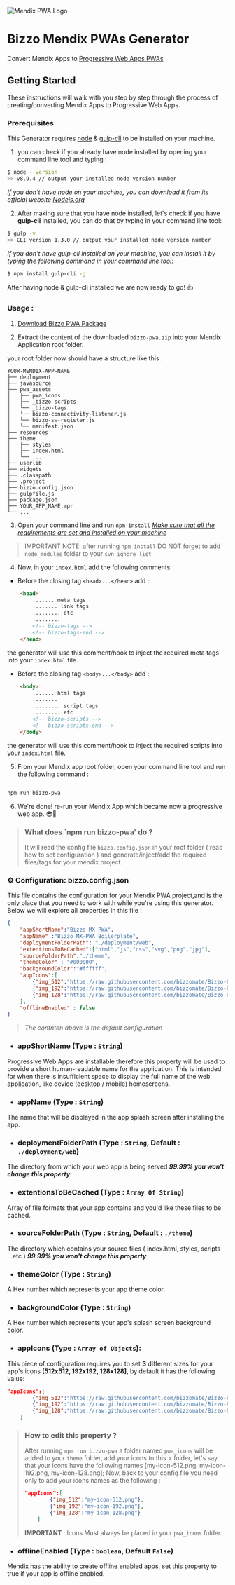 ![Mendix PWA Logo](https://github.com/bizzomate/Bizzo-PWA/blob/master/mendix_pwa.png?raw=true)

# Bizzo Mendix PWAs Generator
Convert Mendix Apps to [Progressive Web Apps PWAs](https://developers.google.com/web/progressive-web-apps/) 

## Getting Started
These instructions will walk with you step by step through the process of creating/converting Mendix Apps to Progressive Web Apps. 

### Prerequisites
This Generator requires [node](https://nodejs.org/en/) & [gulp-cli](https://gulpjs.com/) to be installed on your machine.

1. you can check if you already have node installed by opening your command line tool and typing : 

```sh
$ node --version
>> v8.9.4 // output your installed node version number
```
_If you don't have node on your machine, you can download it from its official website [Nodejs.org](https://nodejs.org/en1/download/)_ 

2. After making sure that you have node installed, let's check if you have **gulp-cli** installed, you can do that by typing in your command line tool: 
```sh
$ gulp -v
>> CLI version 1.3.0 // output your installed node version number

``` 
_If you don't have gulp-cli installed on your machine, you can install it by typing the following command in your command line tool:_ 
```sh
$ npm install gulp-cli -g

```
After having node & gulp-cli installed we are now ready to go! 👍 

### Usage : 
1. [Download Bizzo PWA Package](https://github.com/bizzomate/Bizzo-PWA/releases/tag/v1.0)

2. Extract the content of the downloaded `bizzo-pwa.zip` into your Mendix Application root folder.

your root folder now should have a structure like this : 

```
YOUR-MENDIX-APP-NAME
├── deployment
├── javasource
├── pwa_assets
│   ├── pwa_icons
│   ├── _bizzo-scripts
│   └── _bizzo-tags 
│   └── bizzo-connectivity-listener.js 
│   └── bizzo-sw-register.js 
│   └── manifest.json
├── resources
├── theme
│   ├── styles
│   ├── index.html
│   └── ...
├── userlib
├── widgets
├── .classpath
├── .project
├── bizzo.config.json
├── gulpfile.js
├── package.json
├── YOUR_APP_NAME.mpr
└── ...
```
3. Open your command line and run `npm install` _[Make sure that all the requirements are set and installed on your machine](https://github.com/bizzomate/Bizzo-PWA/wiki/Home/_edit#prerequisites)_

 > IMPORTANT NOTE: after running `npm install` DO NOT forget to add `node_modules` folder to your `svn ignore list`


4. Now, in your `index.html` add the following comments:
* Before the closing tag `<head>...</head>` add : 
```html
    <head>
        ....... meta tags
        ........ link tags
        ......... etc
        .........
        <!-- bizzo-tags -->
        <!-- bizzo-tags-end -->
    </head>
```
the generator will use this comment/hook to inject the required meta tags into your `index.html` file.

* Before the closing tag `<body>...</body>` add : 
```html
    <body>
        ....... html tags
        ........ 
        ......... script tags
        ......... etc
        <!-- bizzo-scripts -->
        <!-- bizzo-scripts-end -->
    </body>
```
the generator will use this comment/hook to inject the required scripts into your `index.html` file.

5. From your Mendix app root folder, open your command line tool and run the following command : 
```sh

npm run bizzo-pwa

```
6. We're done! re-run your Mendix App which became now a progressive web app. 😎🥇 

> ### What does `npm run bizzo-pwa' do ?
> It will read the config file `bizzo.config.json` in your root folder ( read how to set configuration ) and 
> generate/inject/add the required files/tags for your mendix project. 

###  ⚙ Configuration: bizzo.config.json

This file contains the configuration for your Mendix PWA project,and is the only place that you need to work with while you're using this generator. Below we will explore all properties in this file : 

```json
{
    "appShortName":"Bizzo MX-PWA",
    "appName" :"Bizzo MX-PWA Boilerplate",
    "deploymentFolderPath": "./deployment/web",
    "extentionsToBeCached":["html","js","css","svg","png","jpg"],
    "sourceFolderPath":"./theme",
    "themeColor" : "#000000",
    "backgroundColor":"#ffffff",
    "appIcons":[
        {"img_512":"https://raw.githubusercontent.com/bizzomate/Bizzo-PWA/master/static/lab_512.png"},
        {"img_192":"https://raw.githubusercontent.com/bizzomate/Bizzo-PWA/master/static/lab_192.png"},
        {"img_128":"https://raw.githubusercontent.com/bizzomate/Bizzo-PWA/master/static/lab_128.png"}
    ],
    "offlineEnabled" : false
}

```  
> _The contnten above is the default configuration_

* ### appShortName (Type : `String`)
Progressive Web Apps are installable therefore this property will be used to provide a short human-readable name for the application. This is intended for when there is insufficient space to display the full name of the web application, like device (desktop / mobile) homescreens.

* ### appName (Type : `String`)
The name that will be displayed in the app splash screen after installing the app.

* ### deploymentFolderPath (Type : `String`, Default : `./deployment/web`)
The directory from which your web app is being served _**99.99% you won't change this property**_


* ### extentionsToBeCached (Type : `Array Of String`)
Array of file formats that your app contains and you'd like these files to be cached.

* ### sourceFolderPath (Type : `String`, Default : `./theme`)
The directory which contains your source files ( index.html, styles, scripts ...etc ) _**99.99% you won't change this property**_

* ### themeColor (Type : `String`)
A Hex number which represents your app theme color.


* ### backgroundColor (Type : `String`)
A Hex number which represents your app's splash screen background color.

* ### appIcons (Type : `Array of Objects`): 
This piece of configuration requires you to set **3** different sizes for your app's icons **[512x512, 192x192, 128x128]**, by default it has the following value: 
``` json
"appIcons":[
        {"img_512":"https://raw.githubusercontent.com/bizzomate/Bizzo-PWA/master/static/lab_512.png"},
        {"img_192":"https://raw.githubusercontent.com/bizzomate/Bizzo-PWA/master/static/lab_192.png"},
        {"img_128":"https://raw.githubusercontent.com/bizzomate/Bizzo-PWA/master/static/lab_128.png"}
    ]
```
> ### How to edit this property ?
> After running `npm run bizzo-pwa` a folder named `pwa_icons` will be added to your `theme` folder, add your icons to this > folder, let's say that your icons have the following names [my-icon-512.png, my-icon-192.png, my-icon-128.png]; Now, back 
> to your config file you need only to add your icons names as the following : 
>
> ``` json
> "appIcons":[
>         {"img_512":"my-icon-512.png"},
>         {"img_192":"my-icon-192.png"},
>         {"img_128":"my-icon-128.png"}
>     ]
> ```
>
> **IMPORTANT** : Icons Must always be placed in your `pwa_icons` folder.


* ### offlineEnabled (Type : `boolean`, Default `False`)
Mendix has the ability to create offline enabled apps, set this property to true if your app is offline enabled.

